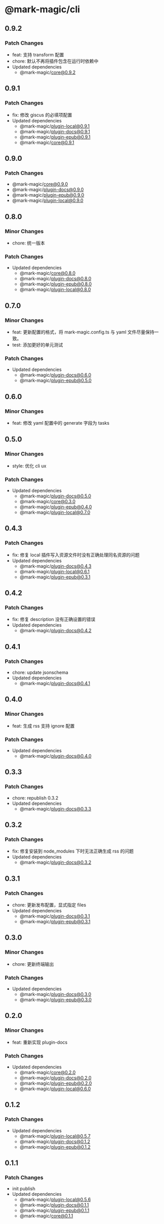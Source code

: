# @mark-magic/cli

## 0.9.2

### Patch Changes

- feat: 支持 transform 配置
- chore: 默认不再将插件包含在运行时依赖中
- Updated dependencies
  - @mark-magic/core@0.9.2

## 0.9.1

### Patch Changes

- fix: 修改 giscus 的必填项配置
- Updated dependencies
  - @mark-magic/plugin-local@0.9.1
  - @mark-magic/plugin-docs@0.9.1
  - @mark-magic/plugin-epub@0.9.1
  - @mark-magic/core@0.9.1

## 0.9.0

### Patch Changes

- @mark-magic/core@0.9.0
- @mark-magic/plugin-docs@0.9.0
- @mark-magic/plugin-epub@0.9.0
- @mark-magic/plugin-local@0.9.0

## 0.8.0

### Minor Changes

- chore: 统一版本

### Patch Changes

- Updated dependencies
  - @mark-magic/core@0.8.0
  - @mark-magic/plugin-docs@0.8.0
  - @mark-magic/plugin-epub@0.8.0
  - @mark-magic/plugin-local@0.8.0

## 0.7.0

### Minor Changes

- feat: 更新配置的格式，将 mark-magic.config.ts 与 yaml 文件尽量保持一致。
- test: 添加更好的单元测试

### Patch Changes

- Updated dependencies
  - @mark-magic/plugin-docs@0.6.0
  - @mark-magic/plugin-epub@0.5.0

## 0.6.0

### Minor Changes

- feat: 修改 yaml 配置中的 generate 字段为 tasks

## 0.5.0

### Minor Changes

- style: 优化 cli ux

### Patch Changes

- Updated dependencies
  - @mark-magic/plugin-docs@0.5.0
  - @mark-magic/core@0.3.0
  - @mark-magic/plugin-epub@0.4.0
  - @mark-magic/plugin-local@0.7.0

## 0.4.3

### Patch Changes

- fix: 修复 local 插件写入资源文件时没有正确处理同名资源的问题
- Updated dependencies
  - @mark-magic/plugin-docs@0.4.3
  - @mark-magic/plugin-local@0.6.1
  - @mark-magic/plugin-epub@0.3.1

## 0.4.2

### Patch Changes

- fix: 修复 description 没有正确设置的错误
- Updated dependencies
  - @mark-magic/plugin-docs@0.4.2

## 0.4.1

### Patch Changes

- chore: update jsonschema
- Updated dependencies
  - @mark-magic/plugin-docs@0.4.1

## 0.4.0

### Minor Changes

- feat: 生成 rss 支持 ignore 配置

### Patch Changes

- Updated dependencies
  - @mark-magic/plugin-docs@0.4.0

## 0.3.3

### Patch Changes

- chore: republish 0.3.2
- Updated dependencies
  - @mark-magic/plugin-docs@0.3.3

## 0.3.2

### Patch Changes

- fix: 修复安装到 node_modules 下时无法正确生成 rss 的问题
- Updated dependencies
  - @mark-magic/plugin-docs@0.3.2

## 0.3.1

### Patch Changes

- chore: 更新发布配置，显式指定 files
- Updated dependencies
  - @mark-magic/plugin-docs@0.3.1
  - @mark-magic/plugin-epub@0.3.1

## 0.3.0

### Minor Changes

- chore: 更新终端输出

### Patch Changes

- Updated dependencies
  - @mark-magic/plugin-docs@0.3.0
  - @mark-magic/plugin-epub@0.3.0

## 0.2.0

### Minor Changes

- feat: 重新实现 plugin-docs

### Patch Changes

- Updated dependencies
  - @mark-magic/core@0.2.0
  - @mark-magic/plugin-docs@0.2.0
  - @mark-magic/plugin-epub@0.2.0
  - @mark-magic/plugin-local@0.6.0

## 0.1.2

### Patch Changes

- Updated dependencies
  - @mark-magic/plugin-local@0.5.7
  - @mark-magic/plugin-docs@0.1.2
  - @mark-magic/plugin-epub@0.1.2

## 0.1.1

### Patch Changes

- init publish
- Updated dependencies
  - @mark-magic/plugin-local@0.5.6
  - @mark-magic/plugin-docs@0.1.1
  - @mark-magic/plugin-epub@0.1.1
  - @mark-magic/core@0.1.1
